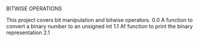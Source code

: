 BITWISE OPERATIONS

This project covers bit manipulation and bitwise operators.
0.0 A function to convert a binary number to an unsigned int
1.1 Af function to print the binary representation
2.1 
